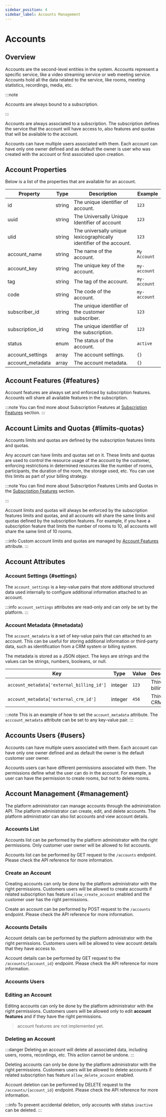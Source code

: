 ```yaml
---
sidebar_position: 4
sidebar_label: Accounts Management
---
```


# Accounts

## Overview

Accounts are the second-level entities in the system. Accounts represent a specific service, like a video streaming service or web meeting service. Accounts hold all the data related to the service, like rooms, meeting statistics, recordings, media, etc.

:::note

Accounts are always bound to a subscription.

:::

Accounts are always associated to a subscription. The subscription defines the service that the account will have access to, also features and quotas that will be available to the account. 

Accounts can have multiple users associated with them. Each account can have only one owner defined and as default the owner is user who was created with the account or first associated upon creation.

## Account Properties

Below is a list of the properties that are available for an account.

| Property         | Type   | Description                                                         | Example      |
|------------------|--------|---------------------------------------------------------------------|--------------|
| id               | string | The unique identifier of account.                                   | `123`        |
| uuid             | string | The Universally Unique Identifier of account                        | `123`        |
| ulid             | string | The universally unique lexicographically identifier of the account. | `123`        |
| account_name     | string | The name of the account.                                            | `My Account` |
| account_key      | string | The unique key of the account.                                      | `my-account` |
| tag              | string | The tag of the account.                                             | `my-account` |
| code             | string | The code of the account.                                            | `my-account` |
| subscriber_id    | string | The unique identifier of the customer subscriber.                   | `123`        |
| subscription_id  | string | The unique identifier of the subscription.                          | `123`        |
| status           | enum   | The status of the account.                                          | `active`     |
| account_settings | array  | The account settings.                                               | `{}`         |
| account_metadata | array  | The account metadata.                                               | `{}`         |

## Account Features {#features}

Account features are always set and enforced by subscription features. Accounts will share all available features in the subscription.

:::note
You can find more about Subscription Features at [Subscription Features](/docs/administration/subscriptions/features) section.
:::

## Account Limits and Quotas {#limits-quotas}

Accounts limits and quotas are defined by the subscription features limits and quotas.

Any account can have limits and quotas set on it. These limits and quotas are used to control the resource usage of the account by the customer, enforcing restrictions in determined resources like the number of rooms, participants, the duration of the room, the storage used, etc. You can use this limits as part of your billing strategy.

:::note
You can find more about Subscription Features Limits and Quotas in the [Subscription Features](/docs/administration/subscriptions/features) section.

:::

Account limits and quotas will always be enforced by the subscription features limits and quotas, and all accounts will share the same limits and quotas defined by the subscription features. For example, if you have a subscription feature that limits the number of rooms to 10, all accounts will share the same limit of 10 rooms.


:::info
Custom account limits and quotas are managed by [Account Features](#features) attribute.
:::

## Account Attributes

### Account Settings {#settings}

The `account_settings` is a key-value pairs that store additional structured data used internally to configure additional information attached to an account.

:::info
`account_settings` attributes are read-only and can only be set by the platform.
:::

### Account Metadata {#metadata}

The `account_metadata` is a set of key-value pairs that can attached to an account. This can be useful for storing additional information or third-party data, such as identification from a CRM system or billing system.

The metadata is stored as a JSON object. The keys are strings and the values can be strings, numbers, booleans, or null.

| Key                                       | Type    | Value  | Description            |
|-------------------------------------------|---------|--------|------------------------|
| `account_metadata['external_billing_id']` | integer | `123`  | Third-party billing id |
| `account_metadata['external_crm_id']`     | integer | `456`  | Third-party CRM id     |

:::note
This is an example of how to set the `account_metadata` attribute. The `acccount_metadata` attribute can be set to any key-value pair.
:::

## Accounts Users {#users}

Accounts can have multiple users associated with them. Each account can have only one owner defined and as default the owner is the default customer user owner.

Accounts users can have different permissions associated with them. The permissions define what the user can do in the account. For example, a user can have the permission to create rooms, but not to delete rooms.

## Account Management {#management}

The platform administrator can manage accounts through the administration API. The platform administrator can create, edit, and delete accounts. The platform administrator can also list accounts and view account details.

### Accounts List

Accounts list can be performed by the platform administrator with the right permissions. Only customer user owner will be allowed to list accounts.

Accounts list can be performed by GET request to the `/accounts` endpoint. Please check the API reference for more information.

### Create an Account

Creating accounts can only be done by the platform administrator with the right permissions. Customers users will be allowed to create accounts if related subscription has feature `allow_create_account` enabled and the customer user has the right permissions.

Create an account can be performed by POST request to the `/accounts` endpoint. Please check the API reference for more information.

### Accounts Details

Account details can be performed by the platform administrator with the right permissions. Customers users will be allowed to view account details that they have access to.

Account details can be performed by GET request to the `/accounts/{account_id}` endpoint. Please check the API reference for more information.

### Accounts Users

### Editing an Account

Editing accounts can only be done by the platform administrator with the right permissions. Customers users will be allowed only to edit **account features** and if they have the right permissions.

> account features are not implemented yet.

### Deleting an Account

:::danger
Deleting an account will delete all associated data, including users, rooms, recordings, etc. This action cannot be undone.
:::

Deleting accounts can only be done by the platform administrator with the right permissions. Customers users will be allowed to delete accounts if related subscription has feature `allow_delete_account` enabled.

Account deletion can be performed by DELETE request to the `/accounts/{account_id}` endpoint. Please check the API reference for more information.

:::info
To prevent accidental deletion, only accounts with status `inactive` can be deleted.
:::

